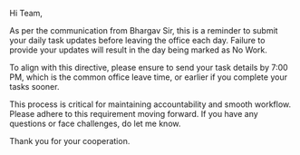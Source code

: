 Hi Team,

As per the communication from Bhargav Sir, this is a reminder to submit your daily task updates before leaving the office each day. Failure to provide your updates will result in the day being marked as No Work.

To align with this directive, please ensure to send your task details by 7:00 PM, which is the common office leave time, or earlier if you complete your tasks sooner.

This process is critical for maintaining accountability and smooth workflow. Please adhere to this requirement moving forward. If you have any questions or face challenges, do let me know.

Thank you for your cooperation.